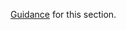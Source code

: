 [Guidance] for this section.

[Guidance]: https://gcc.gnu.org/onlinedocs/gnat_ugn/Linking-a-Mixed-C_002b_002b-_0026-Ada-Program.html
